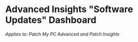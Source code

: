 # Advanced Insights "Software Updates" Dashboard

_Applies to: Patch My PC Advanced and Patch Insights_